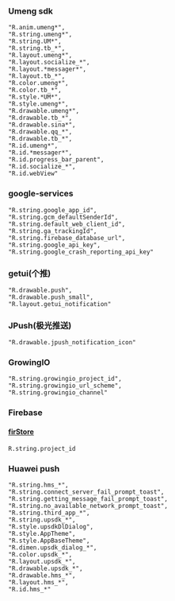 ### Umeng sdk
```
"R.anim.umeng*",
"R.string.umeng*",
"R.string.UM*",
"R.string.tb_*",
"R.layout.umeng*",
"R.layout.socialize_*",
"R.layout.*messager*",
"R.layout.tb_*",
"R.color.umeng*",
"R.color.tb_*",
"R.style.*UM*",
"R.style.umeng*",
"R.drawable.umeng*",
"R.drawable.tb_*",
"R.drawable.sina*",
"R.drawable.qq_*",
"R.drawable.tb_*",
"R.id.umeng*",
"R.id.*messager*",
"R.id.progress_bar_parent",
"R.id.socialize_*",
"R.id.webView"
```
### google-services
```
"R.string.google_app_id",
"R.string.gcm_defaultSenderId",
"R.string.default_web_client_id",
"R.string.ga_trackingId",
"R.string.firebase_database_url",
"R.string.google_api_key",
"R.string.google_crash_reporting_api_key"
```
### getui(个推)
```
"R.drawable.push",
"R.drawable.push_small",
"R.layout.getui_notification"
```

### JPush(极光推送)
```
"R.drawable.jpush_notification_icon"
```

### GrowingIO
```
"R.string.growingio_project_id",
"R.string.growingio_url_scheme",
"R.string.growingio_channel"
```

### Firebase
#### [firStore](https://firebase.google.cn/docs/firestore/)
```
R.string.project_id
```

### Huawei push
```
"R.string.hms_*",
"R.string.connect_server_fail_prompt_toast",
"R.string.getting_message_fail_prompt_toast",
"R.string.no_available_network_prompt_toast",
"R.string.third_app_*",
"R.string.upsdk_*",
"R.style.upsdkDlDialog",
"R.style.AppTheme",
"R.style.AppBaseTheme",
"R.dimen.upsdk_dialog_*",
"R.color.upsdk_*",
"R.layout.upsdk_*",
"R.drawable.upsdk_*",
"R.drawable.hms_*",
"R.layout.hms_*",
"R.id.hms_*"
```
